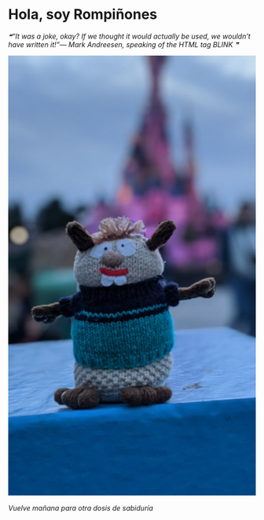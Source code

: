 # Hola, soy Rompiñones

<!--STARTS_HERE_QUOTE_README-->
<i>❝“It was a joke, okay?  If we thought it would actually be used, we wouldn’t have written it!”— Mark Andreesen, speaking of the HTML tag BLINK      ❞</i>
<!--ENDS_HERE_QUOTE_README-->

<!--START_SECTION:update_image-->
![alt text](https://raw.githubusercontent.com/focaalvarez/rompinones/main/.github/images/00100lrPORTRAIT_00100_BURST20220428205838114_COVER.jpg?raw=true)
<!--END_SECTION:update_image-->

*Vuelve mañana para otra dosis de sabiduría*
